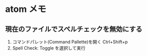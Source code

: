 # atom メモ

## 現在のファイルでスペルチェックを無効にする

 1. コマンドパレット(Command Pallette)を開く Ctrl+Shift+p
 2. Spell Check: Toggle を選択して実行
